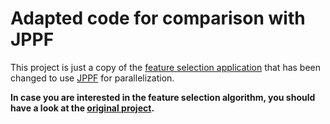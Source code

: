 # Adapted code for comparison with JPPF

This project is just a copy of the [feature selection application](../../../example-applications/feature-selection)
that has been changed to use [JPPF](http://www.jppf.org) for parallelization.

**In case you are interested in the feature selection algorithm, you should have a look at the [original project](../../../example-applications/feature-selection).** 